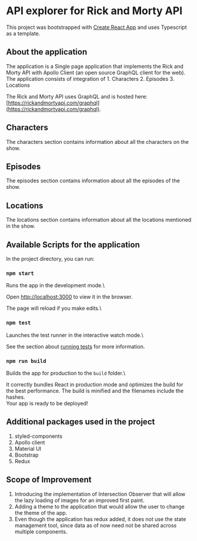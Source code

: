 # API explorer for Rick and Morty API

This project was bootstrapped with [Create React App](https://github.com/facebook/create-react-app) and uses Typescript as a template.

## About the application

The application is a Single page application that implements the Rick and Morty API with Apollo Client (an open source GraphQL client for the web).
The application consists of integration of 1. Characters 2. Episodes 3. Locations

The Rick and Morty API uses GraphQL and is hosted here: [https://rickandmortyapi.com/graphql](https://rickandmortyapi.com/graphql).

## Characters

The characters section contains information about all the characters on the show.

## Episodes

The episodes section contains information about all the episodes of the show.

## Locations

The locations section contains information about all the locations mentioned in the show.

## Available Scripts for the application

In the project directory, you can run:

### `npm start`

Runs the app in the development mode.\

Open [http://localhost:3000](http://localhost:3000) to view it in the browser.

The page will reload if you make edits.\

### `npm test`

Launches the test runner in the interactive watch mode.\

See the section about [running tests](https://facebook.github.io/create-react-app/docs/running-tests) for more information.

### `npm run build`

Builds the app for production to the `build` folder.\

It correctly bundles React in production mode and optimizes the build for the best performance.
The build is minified and the filenames include the hashes.\
Your app is ready to be deployed!

## Additional packages used in the project

1.  styled-components
2.  Apollo client
3.  Material UI
4.  Bootstrap
5.  Redux

## Scope of Improvement

1. Introducing the implementation of Intersection Observer that will allow the lazy loading of images for an improved first paint.
2. Adding a theme to the application that would allow the user to change the theme of the app.
3. Even though the application has redux added, it does not use the state management tool, since data as of now need not be shared across multiple components.
